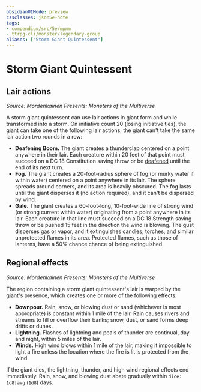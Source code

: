 ```yaml
---
obsidianUIMode: preview
cssclasses: json5e-note
tags:
- compendium/src/5e/mpmm
- ttrpg-cli/monster/legendary-group
aliases: ["Storm Giant Quintessent"]
---
```

# Storm Giant Quintessent

## Lair actions
_Source: Mordenkainen Presents: Monsters of the Multiverse_

A storm giant quintessent can use lair actions in giant form and while transformed into a storm. On initiative count 20 (losing initiative ties), the giant can take one of the following lair actions; the giant can't take the same lair action two rounds in a row:

- **Deafening Boom.** The giant creates a thunderclap centered on a point anywhere in their lair. Each creature within 20 feet of that point must succeed on a DC 18 Constitution saving throw or be [deafened](/compendium/rules/conditions.md#deafened) until the end of its next turn.  
- **Fog.** The giant creates a 20-foot-radius sphere of fog (or murky water if within water) centered on a point anywhere in its lair. The sphere spreads around corners, and its area is heavily obscured. The fog lasts until the giant disperses it (no action required), and it can't be dispersed by wind.  
- **Gale.** The giant creates a 60-foot-long, 10-foot-wide line of strong wind (or strong current within water) originating from a point anywhere in its lair. Each creature in that line must succeed on a DC 18 Strength saving throw or be pushed 15 feet in the direction the wind is blowing. The gust disperses gas or vapor, and it extinguishes candles, torches, and similar unprotected flames in its area. Protected flames, such as those of lanterns, have a 50% chance chance of being extinguished.  

## Regional effects
_Source: Mordenkainen Presents: Monsters of the Multiverse_

The region containing a storm giant quintessent's lair is warped by the giant's presence, which creates one or more of the following effects:

- **Downpour.** Rain, snow, or blowing dust or sand (whichever is most appropriate) is constant within 1 mile of the lair. Rain causes rivers and streams to fill or overflow their banks; snow, dust, or sand forms deep drifts or dunes.  
- **Lightning.** Flashes of lightning and peals of thunder are continual, day and night, within 5 miles of the lair.  
- **Winds.** High wind blows within 1 mile of the lair, making it impossible to light a fire unless the location where the fire is lit is protected from the wind.  

If the giant dies, the lightning, thunder, and high wind regional effects end immediately. Rain, snow, and blowing dust abate gradually within `dice: 1d8|avg` (`1d8`) days.